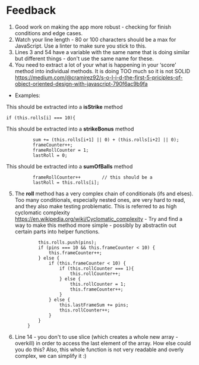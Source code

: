 # Feedback

1. Good work on making the app more robust - checking for finish conditions and edge cases.
2. Watch your line length - 80 or 100 characters should be a max for JavaScript. Use a linter to make sure you stick to this.
3. Lines 3 and 54 have a variable with the same name that is doing similar but different things - don't use the same name for these.
4. You need to extract a lot of your what is happening in your ‘score’ method into individual methods. It is doing TOO much so  it is not SOLID https://medium.com/@cramirez92/s-o-l-i-d-the-first-5-priciples-of-object-oriented-design-with-javascript-790f6ac9b9fa
  * Examples:
  
  This should be extracted into a **isStrike** method
  ```
  if (this.rolls[i] === 10){ 
  ```
  This should be extracted into a **strikeBonus** method
  ```
	    	sum += (this.rolls[i+1] || 0) + (this.rolls[i+2] || 0); 
	    	frameCounter++;
	    	frameRollCounter = 1;
	    	lastRoll = 0;
  ```
  This should be extracted into a **sumOfBalls** method
  ```
	   	 	frameRollCounter++        // this should be a 
	   	 	lastRoll = this.rolls[i];
   ```
5. The **roll** method has a very complex chain of conditionals (ifs and elses). Too many conditionals, especially nested ones, are very hard to read, and they also make testing problematic. This is referred to as high cyclomatic complexity https://en.wikipedia.org/wiki/Cyclomatic_complexity - Try and find a way to make this method more simple - possibly by abstractin out certain parts into helper functions.
``` if (this.canRoll() && this.isValidNumOfPins(pins)) {
	 		this.rolls.push(pins);
	 		if (pins === 10 && this.frameCounter < 10) {
	 			this.frameCounter++;
	 		} else {
	 			if (this.frameCounter < 10) {
	 				if (this.rollCounter === 1){
	 					this.rollCounter++;
	 				} else {
	 					this.rollCounter = 1;
	 					this.frameCounter++;
	 				} 
	 			} else {
	 				this.lastFrameSum += pins;
	 				this.rollCounter++;
	 			}
	 		}
	 	}
 ```
 6. Line 14 - you don't to use slice (which creates a whole new array - overkill) in order to access the last element of the array. How else could you do this? Also, this whole function is not very readable and overly complex, we can simplify it :)
